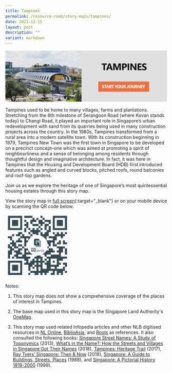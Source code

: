 ```yaml
---
title: Tampines
permalink: /resource-room/story-maps/tampines/
date: 2021-12-15
layout: post
description: ""
variant: markdown
---
```

[![Alt text for image on Isomer site](/images/storymap-image-tampines.jpg)](https://go.gov.sg/n28qfq)

Tampines used to be home to many villages, farms and plantations. Stretching from the 6th milestone of Serangoon Road (where Kovan stands today) to Changi Road, it played an important role in Singapore’s urban redevelopment with sand from its quarries being used in many construction projects across the country. In the 1980s, Tampines transformed from a rural area into a modern satellite town. With its construction beginning in 1979, Tampines New Town was the first town in Singapore to be developed on a precinct concept–one which was aimed at promoting a spirit of neighbourliness and a sense of belonging among residents through thoughtful design and imaginative architecture. In fact, it was here in Tampines that the Housing and Development Board (HDB) first introduced features such as angled and curved blocks, pitched roofs, round balconies and roof-top gardens.

Join us as we explore the heritage of one of Singapore’s most quintessential housing estates through this story map.

View the story map in [full screen](https://go.gov.sg/n28qfq){:target="_blank"} or on your mobile device by scanning the QR code below.

<img src="/images/qr-code-storymap-tampines.jpg" alt="qr-code-storymap-tampines" style="width:200px;">

Notes:

1. This story map does not show a comprehensive coverage of the places of interest in Tampines.

2. The base map used in this story map is the Singapore Land Authority's [OneMap](https://www.onemap.gov.sg/docs/maps/).

3. This story map used related Infopedia articles and other NLB digitised resources in [NL Online](https://www.nlb.gov.sg/main/nlonline), [BiblioAsia](https://www.nlb.gov.sg/Browse/BiblioAsia.aspx), and [Roots](https://www.roots.sg/) as references. It also consulted the following books: [Singapore Street Names: A Study of Toponymics](https://eservice.nlb.gov.sg/item_holding.aspx?bid=200123850) (2013), [What’s in the Name?: How the Streets and Villages in Singapore Got Their Names](https://eservice.nlb.gov.sg/item_holding.aspx?bid=202924449) (2018), [Tampines: Heritage Trail](https://eservice.nlb.gov.sg/item_holding.aspx?bid=203136712) (2017), [Ray Tyers’ Singapore: Then &amp; Now](https://eservice.nlb.gov.sg/item_holding.aspx?bid=203784837) (2018), [Singapore: A Guide to Buildings, Streets, Places](http://eservice.nlb.gov.sg/item_holding.aspx?bid=4712298) (1988), and [Singapore: A Pictorial History 1819-2000](http://eservice.nlb.gov.sg/item_holding.aspx?bid=9651676) (1999).